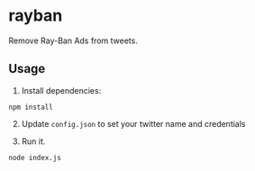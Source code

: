 # rayban

Remove Ray-Ban Ads from tweets.

## Usage

1. Install dependencies:

  ```
  npm install
  ```

2. Update `config.json` to set your twitter name and credentials

3. Run it.

  ```
  node index.js
  ```
